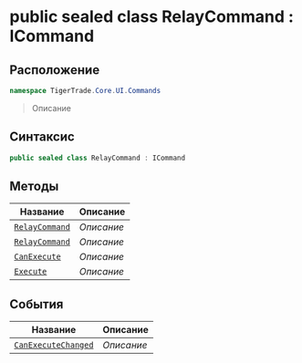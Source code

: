 
# public sealed class RelayCommand : ICommand
## Расположение
```csharp
namespace TigerTrade.Core.UI.Commands
```



> Описание

## Синтаксис
```csharp
public sealed class RelayCommand : ICommand
```


## Методы
| Название | Описание |
| --- | --- |
| [`RelayCommand`](./RelayCommand.cs/Методы/RelayCommand.md) | *Описание* |
| [`RelayCommand`](./RelayCommand.cs/Методы/RelayCommand.md) | *Описание* |
| [`CanExecute`](./RelayCommand.cs/Методы/CanExecute.md) | *Описание* |
| [`Execute`](./RelayCommand.cs/Методы/Execute.md) | *Описание* |

## События
| Название | Описание |
| --- | --- |
| [`CanExecuteChanged`](./RelayCommand.cs/События/CanExecuteChanged.md) | *Описание* |



